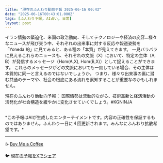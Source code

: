 ```yaml
---
title: "現在のふんわり動向予報 2025-06-16 00:43"
date: "2025-06-16T00:43:01.000Z"
tags: [ふんわり予報, AI占い, 日常]
layout: post
---
```


イラン情勢の緊迫化、米国の政治動向、そしてテクノロジーや経済の変容…様々なニュースが飛び交う中、それぞれの出来事に対する反応や報道姿勢を「Yoneda 的」に見てみると、ある種の「本質」が見えてきます。  一見バラバラに見えるこれらのニュースも、それぞれの文脈（X）において、特定の主体（A, B）が発信するメッセージ（Hom(A,X), Hom(B,X)）として捉えることができます。  これらのメッセージがどの文脈においても一貫している場合、その主体は本質的に同一と言えるのではないでしょうか。  つまり、様々な出来事の裏に潜む共通のテーマや、社会の根底にある流れを察知することが重要なのかもしれません。


現在のふんわり動動向予報：
国際情勢は流動的ながら、技術革新と経済活動の活発化が社会構造を緩やかに変化させていくでしょう。#KGNINJA

<br>
*この予報はAIが生成したエンターテイメントです。内容の正確性を保証するものではありません。ふんわり一日に４回更新されます。みんなにふんわり拡散希望です。*

---
☕️ [Buy Me a Coffee](https://www.buymeacoffee.com/kgninja)

🐦 [現在の予報をXでシェア](https://twitter.com/intent/tweet?text=%E7%8F%BE%E5%9C%A8%E3%81%AE%E3%81%B5%E3%82%93%E3%82%8F%E3%82%8A%E4%BA%88%E5%A0%B1%3A%20%E3%80%8C%E3%82%A4%E3%83%A9%E3%83%B3%E6%83%85%E5%8B%A2%E3%81%AE%E7%B7%8A%E8%BF%AB%E5%8C%96%E3%80%81%E7%B1%B3%E5%9B%BD%E3%81%AE%E6%94%BF%E6%B2%BB%E5%8B%95%E5%90%91%E3%80%81%E3%81%9D%E3%81%97%E3%81%A6%E3%83%86%E3%82%AF%E3%83%8E%E3%83%AD%E3%82%B8%E3%83%BC%E3%82%84%E7%B5%8C%E6%B8%88%E3%81%AE%E5%A4%89%E5%AE%B9%E2%80%A6%E6%A7%98%E3%80%85%E3%81%AA%E3%83%8B%E3%83%A5%E3%83%BC%E3%82%B9%E3%81%8C%E9%A3%9B%E3%81%B3%E4%BA%A4%E3%81%86%E4%B8%AD%E3%80%81%E3%81%9D%E3%82%8C%E3%81%9E%E3%82%8C%E3%81%AE%E5%87%BA%E6%9D%A5%E4%BA%8B%E3%81%AB%E5%AF%BE%E3%81%99%E3%82%8B%E5%8F%8D%E5%BF%9C%E3%82%84%E5%A0%B1%E9%81%93%E5%A7%BF%E5%8B%A2%E3%82%92%E3%80%8CYoneda%20%E7%9A%84%E3%80%8D%E3%81%AB%E8%A6%8B%E3%81%A6%E3%81%BF%E3%82%8B%E3%81%A8%E3%80%81%E3%81%82%E3%82%8B%E7%A8%AE%E3%81%AE%E3%80%8C%E6%9C%AC%E8%B3%AA%E3%80%8D%E3%81%8C%E8%A6%8B%E3%81%88%E3%81%A6...%E3%80%8D%23KGNINJA%20%E7%B6%9A%E3%81%8D%E3%81%AF%E3%83%96%E3%83%AD%E3%82%B0%E3%81%A7%EF%BC%81%F0%9F%91%87&url=https%3A%2F%2Fkg-ninja.github.io%2FFunwariyoso%2F)
